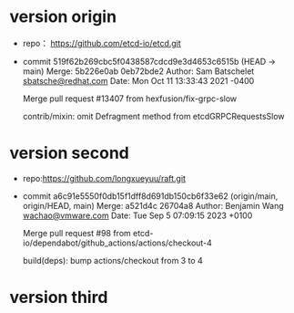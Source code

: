 # version origin
- repo： https://github.com/etcd-io/etcd.git 
- commit 519f62b269cbc5f0438587cdcd9e3d4653c6515b (HEAD -> main)
  Merge: 5b226e0ab 0eb72bde2
  Author: Sam Batschelet <sbatsche@redhat.com>
  Date:   Mon Oct 11 13:33:43 2021 -0400

  Merge pull request #13407 from hexfusion/fix-grpc-slow

  contrib/mixin: omit Defragment method from etcdGRPCRequestsSlow


# version second
- repo:https://github.com/longxueyuu/raft.git
- commit a6c91e5550f0db15f1dff8d691db150cb6f33e62 (origin/main, origin/HEAD, main)
  Merge: a521d4c 26704a8
  Author: Benjamin Wang <wachao@vmware.com>
  Date:   Tue Sep 5 07:09:15 2023 +0100

  Merge pull request #98 from etcd-io/dependabot/github_actions/actions/checkout-4

  build(deps): bump actions/checkout from 3 to 4

# version third
  

